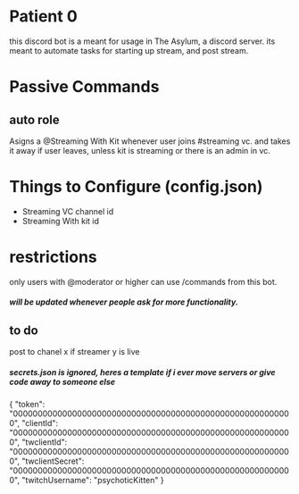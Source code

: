 # Patient 0
this discord bot is a meant for usage in The Asylum, a discord server. its meant to automate tasks for starting up stream, and post stream.

# Passive Commands
## auto role
Asigns a @Streaming With Kit whenever user joins #streaming vc. and takes it away if user leaves, unless kit is streaming or there is an admin in vc.
# Things to Configure (config.json)
- Streaming VC channel id
- Streaming With kit id 

# restrictions
only users with @moderator or higher can use /commands from this bot.
##### will be updated whenever people ask for more functionality.

## to do
post to chanel x if streamer y is live

##### secrets.json is ignored, heres a template if i ever move servers or give code away to someone else
{
    "token": "000000000000000000000000000000000000000000000000000000000",
    "clientId": "000000000000000000000000000000000000000000000000000000000",
    "twclientId": "000000000000000000000000000000000000000000000000000000000",
    "twclientSecret": "000000000000000000000000000000000000000000000000000000000",
    "twitchUsername": "psychoticKitten" 
}



























